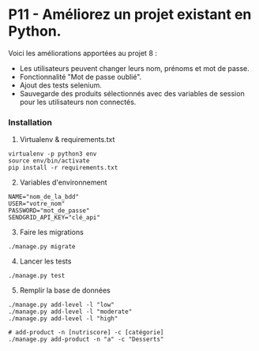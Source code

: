 # P11 - Améliorez un projet existant en Python.

Voici les améliorations apportées au projet 8 :  
- Les utilisateurs peuvent changer leurs nom, prénoms et mot de passe.  
- Fonctionnalité "Mot de passe oublié".  
- Ajout des tests selenium.  
- Sauvegarde des produits sélectionnés avec des variables de session pour les utilisateurs non connectés.  

### Installation
1. Virtualenv & requirements.txt
```
virtualenv -p python3 env
source env/bin/activate
pip install -r requirements.txt
```

2. Variables d'environnement
```
NAME="nom_de_la_bdd"
USER="votre_nom"
PASSWORD="mot_de_passe"
SENDGRID_API_KEY="clé_api"
```

3. Faire les migrations
```
./manage.py migrate
```

4. Lancer les tests
```
./manage.py test
```

5. Remplir la base de données
```
./manage.py add-level -l "low"
./manage.py add-level -l "moderate"
./manage.py add-level -l "high"

# add-product -n [nutriscore] -c [catégorie]
./manage.py add-product -n "a" -c "Desserts"
```
